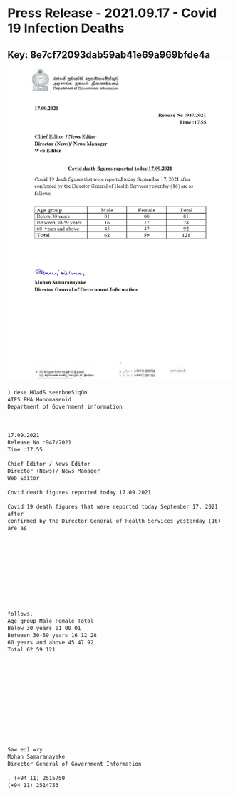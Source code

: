 # Press Release - 2021.09.17 - Covid 19 Infection Deaths 
Key: 8e7cf72093dab59ab41e69a969bfde4a 
![img](img/8e7cf72093dab59ab41e69a969bfde4a.jpg)
---
```
) dese HOadS seerboeSiqQo
AIFS FHA Honomasenid
Department of Government information

 

17.09.2021
Release No :947/2021
Time :17.55

Chief Editor / News Editor
Director (News)/ News Manager
Web Editor

Covid death figures reported today 17.09.2021

Covid 19 death figures that were reported today September 17, 2021 after
confirmed by the Director General of Health Services yesterday (16) are as

 

 

 

 

 

follows.
Age group Male Female Total
Below 30 years 01 00 01
Between 30-59 years 16 12 28
60 years and above 45 47 92
Total 62 59 121

 

 

 

 

 

 

Saw eo) wry
Mohan Samaranayake
Director General of Government Information

. (+94 11) 2515759
(+94 11) 2514753

 

```
